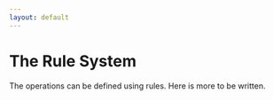 ```yaml
---
layout: default
---
```


# The Rule System

The operations can be defined using rules.
Here is more to be written.